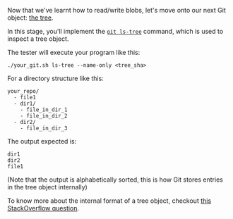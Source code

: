 Now that we've learnt how to read/write blobs, let's move onto our next
Git object: [the tree](https://developer.github.com/v3/git/trees/).

In this stage, you'll implement the [`git
ls-tree`](https://git-scm.com/docs/git-ls-tree) command, which is used to
inspect a tree object.

The tester will execute your program like this:

```
./your_git.sh ls-tree --name-only <tree_sha>
```

For a directory structure like this:

```
your_repo/
  - file1
  - dir1/
    - file_in_dir_1
    - file_in_dir_2
  - dir2/
    - file_in_dir_3
```

The output expected is:

```
dir1
dir2
file1
```

(Note that the output is alphabetically sorted, this is how Git stores
entries in the tree object internally)

To know more about the internal format of a tree object, checkout [this
StackOverflow
question](https://stackoverflow.com/questions/14790681/what-is-the-internal-format-of-a-git-tree-object).
